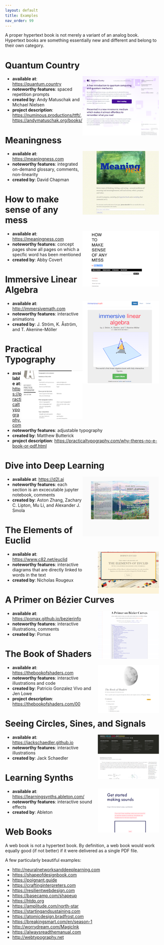 ```yaml
---
layout: default
title: Examples
nav_order: 99
---
```


A proper hypertext book is not merely a variant of an analog book. Hypertext books are something essentially new and different and belong to their own category.

#  Quantum Country 

<img align="right" width="250"  src="/assets/images/quantumcountry.png">

- **available at**: <https://quantum.country>
- **noteworthy features**: spaced repetition prompts
- **created by**: Andy Matuschak and Michael Nielsen
- **project description**: <https://numinous.productions/ttft/>, <https://andymatuschak.org/books/>

#  Meaningness

<img align="right" width="250"  src="/assets/images/meaningness.png">

- **available at**: <https://meaningness.com>
- **noteworthy features**: integrated on-demand glossary, comments, non-linearity
- **created by**:  David Chapman

#  How to make sense of any mess

<img align="right" width="250"  src="/assets/images/mess.png">

- **available at**: <https://meaningness.com>
- **noteworthy features**: concept pages show all pages on which a specfic word has been mentioned
- **created by**:  Abby Covert

#  Immersive Linear Algebra

<img align="right" width="250"  src="/assets/images/immersive.png">

- **available at**: <http://immersivemath.com>
- **noteworthy features**: interactive animations
- **created by**:  J. Ström, K. Åström, and T. Akenine-Möller

#  Practical Typography

<img align="right" width="200"  src="/assets/images/typo.png">

- **available at**: <https://practicaltypography.com>
- **noteworthy features**: adjustable typography
- **created by**:  Matthew Butterick
- **project description**: <https://practicaltypography.com/why-theres-no-e-book-or-pdf.html>


#  Dive into Deep Learning

<img align="right" width="250"  src="/assets/images/dive.png">

- **available at**: <https://d2l.ai>
- **noteworthy features**: each section is an excecutable jupyter notebook, comments
- **created by**: Aston Zhang, Zachary C. Lipton, Mu Li, and Alexander J. Smola

#  The Elements of Euclid

<img align="right" width="200" style="margin-left:20px;" src="/assets/images/euclid.png">

- **available at**: <https://www.c82.net/euclid>
- **noteworthy features**: interactive diagrams that are directly linked to words in the text
- **created by**: Nicholas Rougeux

#  A Primer on Bézier Curves

<img align="right" width="200"  src="/assets/images/bezier.png">

- **available at**: <https://pomax.github.io/bezierinfo>
- **noteworthy features**: interactive illustrations, comments
- **created by**: Pomax

#  The Book of Shaders

<img align="right" width="200"  src="/assets/images/shaders.png">

- **available at**: <https://thebookofshaders.com>
- **noteworthy features**: interactive illustrations and code
- **created by**: Patricio Gonzalez Vivo and Jen Lowe
- **project description**: <https://thebookofshaders.com/00>

#  Seeing Circles, Sines, and Signals

<img align="right" width="200"  src="/assets/images/circles.png">

- **available at**: <https://jackschaedler.github.io>
- **noteworthy features**: interactive illustrations
- **created by**: Jack Schaedler

#  Learning Synths

<img align="right" width="200"  src="/assets/images/synths.png">

- **available at**: <https://learningsynths.ableton.com/>
- **noteworthy features**: interactive sound effects
- **created by**: Ableton



# Web Books

A web book is not a hypertext book. By definition, a web book would work equally good (if not better) if it were delivered as a single PDF file.

A few particularly beautiful examples:

* <http://neuralnetworksanddeeplearning.com>
* <https://shapeofdesignbook.com>
* <https://poignant.guide>
* <https://craftinginterpreters.com>
* <https://resilientwebdesign.com>
* <https://basecamp.com/shapeup>
* <https://htdp.org>
* <https://amplitude.com/north-star>
* <https://startingandsustaining.com>
* <https://atomicdesign.bradfrost.com>
* <https://breakingsmart.com/en/season-1>
* <http://worrydream.com/MagicInk>
* <https://alwaysreadthemanual.com>
* <http://webtypography.net>
